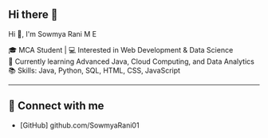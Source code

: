 ## Hi there 👋

Hi 👋, I'm Sowmya Rani M E

🎓 MCA Student | 💻 Interested in Web Development & Data Science  
🌱 Currently learning Advanced Java, Cloud Computing, and Data Analytics  
📚 Skills: Java, Python, SQL, HTML, CSS, JavaScript  

---

## 🔗 Connect with me  
- [GitHub] github.com/SowmyaRani01
